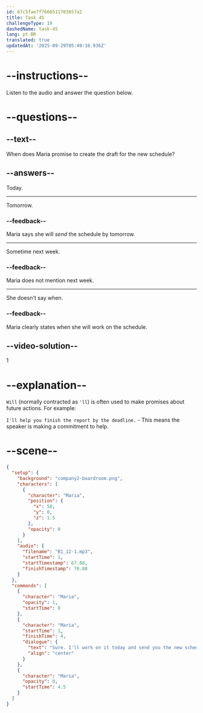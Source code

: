 ```yaml
---
id: 67c5fae7f7666511703657a2
title: Task 45
challengeType: 19
dashedName: task-45
lang: pt-BR
translated: true
updatedAt: '2025-09-29T05:49:16.936Z'
---
```


<!-- (Audio) Maria: Sure. I'll work on it today and send you the new schedule by tomorrow. -->

# --instructions--

Listen to the audio and answer the question below.

# --questions--

## --text--

When does Maria promise to create the draft for the new schedule?  

## --answers--

Today.  

---

Tomorrow.  

### --feedback--

Maria says she will *send* the schedule by tomorrow.

---

Sometime next week.  

### --feedback--

Maria does not mention next week.  

---

She doesn't say when.  

### --feedback--

Maria clearly states when she will work on the schedule.  

## --video-solution--

1  

# --explanation--

`Will` (normally contracted as `'ll`) is often used to make promises about future actions. For example:

`I'll help you finish the report by the deadline.` - This means the speaker is making a commitment to help.  

# --scene--

```json
{
  "setup": {
    "background": "company2-boardroom.png",
    "characters": [
      {
        "character": "Maria",
        "position": {
          "x": 50,
          "y": 0,
          "z": 1.5
        },
        "opacity": 0
      }
    ],
    "audio": {
      "filename": "B1_12-1.mp3",
      "startTime": 1,
      "startTimestamp": 67.88,
      "finishTimestamp": 70.88
    }
  },
  "commands": [
    {
      "character": "Maria",
      "opacity": 1,
      "startTime": 0
    },
    {
      "character": "Maria",
      "startTime": 1,
      "finishTime": 4,
      "dialogue": {
        "text": "Sure. I'll work on it today and send you the new schedule by tomorrow.",
        "align": "center"
      }
    },
    {
      "character": "Maria",
      "opacity": 0,
      "startTime": 4.5
    }
  ]
}
```
